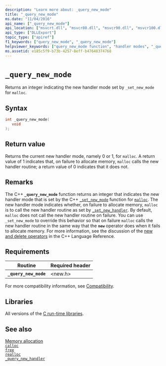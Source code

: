 ```yaml
---
description: "Learn more about: _query_new_mode"
title: "_query_new_mode"
ms.date: "11/04/2016"
api_name: ["_query_new_mode"]
api_location: ["msvcrt.dll", "msvcr80.dll", "msvcr90.dll", "msvcr100.dll", "msvcr100_clr0400.dll", "msvcr110.dll", "msvcr110_clr0400.dll", "msvcr120.dll", "msvcr120_clr0400.dll", "ucrtbase.dll", "api-ms-win-crt-heap-l1-1-0.dll"]
api_type: ["DLLExport"]
topic_type: ["apiref"]
f1_keywords: ["query_new_mode", "_query_new_mode"]
helpviewer_keywords: ["query_new_mode function", "handler modes", "_query_new_mode function"]
ms.assetid: e185c5f9-b73b-4257-8eff-b47648374768
---
```

# `_query_new_mode`

Returns an integer indicating the new handler mode set by `_set_new_mode` for `malloc`.

## Syntax

```C
int _query_new_mode(
   void
);
```

## Return value

Returns the current new handler mode, namely 0 or 1, for `malloc`. A return value of 1 indicates that, on failure to allocate memory, `malloc` calls the new handler routine; a return value of 0 indicates that it does not.

## Remarks

The C++ **`_query_new_mode`** function returns an integer that indicates the new handler mode that is set by the C++ [`_set_new_mode`](set-new-mode.md) function for [`malloc`](malloc.md). The new handler mode indicates whether, on failure to allocate memory, `malloc` is to call the new handler routine as set by [`_set_new_handler`](set-new-handler.md). By default, `malloc` does not call the new handler routine on failure. You can use `_set_new_mode` to override this behavior so that on failure `malloc` calls the new handler routine in the same way that the **`new`** operator does when it fails to allocate memory. For more information, see the discussion of the [new and delete operators](../../cpp/new-and-delete-operators.md) in the C++ Language Reference.

## Requirements

|Routine|Required header|
|-------------|---------------------|
|**`_query_new_mode`**|\<new.h>|

For more compatibility information, see [Compatibility](../compatibility.md).

## Libraries

All versions of the [C run-time libraries](../crt-library-features.md).

## See also

[Memory allocation](../memory-allocation.md)\
[`calloc`](calloc.md)\
[`free`](free.md)\
[`realloc`](realloc.md)\
[`_query_new_handler`](query-new-handler.md)
